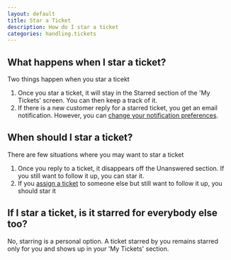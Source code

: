 ```yaml
---
layout: default
title: Star a Ticket
description: How do I star a ticket
categories: handling.tickets
---
```


What happens when I star a ticket?
----------------------------------

Two things happen when you star a ticekt

1. Once you star a ticket, it will stay in the Starred section of the 'My Tickets' screen. You can then keep a track of it.
2. If there is a new customer reply for a starred ticket, you get an email notification. However, you can [change your notification preferences](/notification-settings/).


When should I star a ticket?
-------------------------------

There are few situations where you may want to star a ticket

1. Once you reply to a ticket, it disappears off the Unanswered section. If you still want to follow it up, you can star it.
2. If you [assign a ticket](/assigning-a-ticket) to someone else but still want to follow it up, you should star it

If I star a ticket, is it starred for everybody else too?
---------------------------------------------------------

No, starring is a personal option. A ticket starred by you remains starred only for you  and shows up in your 'My Tickets' section. 
